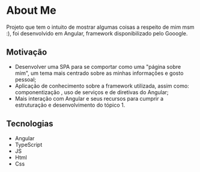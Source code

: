 # About Me

Projeto que tem o intuito de mostrar algumas coisas a respeito de mim msm :), foi  desenvolvido em Angular, framework disponibilizado pelo Gooogle.


## Motivação

* Desenvolver uma SPA para se comportar como  uma "página sobre mim", um tema mais centrado sobre as minhas informações e gosto pessoal; 
* Aplicação de conhecimento sobre a framework utilizada, assim como: componentização , uso de serviços e de diretivas do Angular;
* Mais interação com Angular e seus recursos para cumprir a estruturação e desenvolvimento do tópico 1.
 
## Tecnologias

* Angular
* TypeScript
* JS
* Html
* Css
